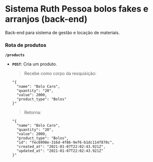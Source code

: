 # Sistema Ruth Pessoa bolos fakes e arranjos (back-end)
Back-end para sistema de gestão e locação de materiais.

### Rota de produtos
  **`/products`**
- **`POST`**: Cria um produto.
  > Recebe como corpo da resquisição:

      "{
        "name": "Bolo Caro",
        "quantity": "20",
        "value": 2000,
        "product_type": "Bolos"
      }"

  > Retorna:

      "{
        "name": "Bolo Caro",
        "quantity": "20",
        "value": 2000,
        "product_type": "Bolos",
        "id": "fec6998e-316d-4f86-9ef6-b1dc114f870c",
        "created_at": "2021-01-07T22:02:43.921Z",
        "updated_at": "2021-01-07T22:02:43.921Z"
      }"

